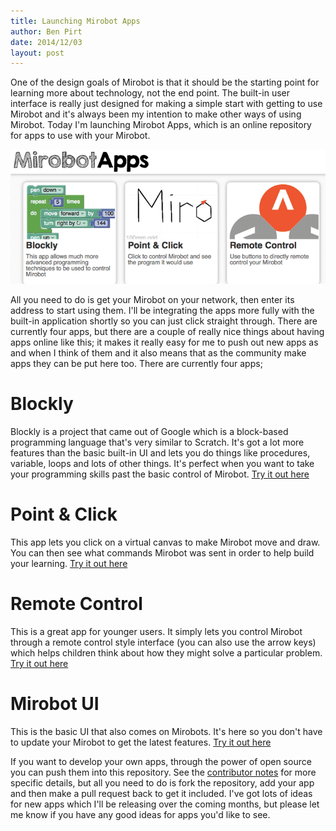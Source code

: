 ```yaml
---
title: Launching Mirobot Apps
author: Ben Pirt
date: 2014/12/03
layout: post
---
```


One of the design goals of Mirobot is that it should be the starting point for learning more about technology, not the end point. The built-in user interface is really just designed for making a simple start with getting to use Mirobot and it's always been my intention to make other ways of using Mirobot. Today I'm launching Mirobot Apps, which is an online repository for apps to use with your Mirobot.

![Apps](/assets/apps/apps.png "Apps")

All you need to do is get your Mirobot on your network, then enter its address to start using them. I'll be integrating the apps more fully with the built-in application shortly so you can just click straight through. There are currently four apps, but there are a couple of really nice things about having apps online like this; it makes it really easy for me to push out new apps as and when I think of them and it also means that as the community make apps they can be put here too. There are currently four apps;

Blockly
=======
Blockly is a project that came out of Google which is a block-based programming language that's very similar to Scratch. It's got a lot more features than the basic built-in UI and lets you do things like procedures, variable, loops and lots of other things. It's perfect when you want to take your programming skills past the basic control of Mirobot. [Try it out here](https://apps.mirobot.io/blockly/)

Point & Click
=============
This app lets you click on a virtual canvas to make Mirobot move and draw. You can then see what commands Mirobot was sent in order to help build your learning. [Try it out here](https://apps.mirobot.io/point-click/)

Remote Control
==============
This is a great app for younger users. It simply lets you control Mirobot through a remote control style interface (you can also use the arrow keys) which helps children think about how they might solve a particular problem. [Try it out here](https://apps.mirobot.io/remote/)

Mirobot UI
==========
This is the basic UI that also comes on Mirobots. It's here so you don't have to update your Mirobot to get the latest features. [Try it out here](https://apps.mirobot.io/mirobot-ui/)

If you want to develop your own apps, through the power of open source you can push them into this repository. See the [contributor notes](https://github.com/bjpirt/apps.mirobot.io) for more specific details, but all you need to do is fork the repository, add your app and then make a pull request back to get it included. I've got lots of ideas for new apps which I'll be releasing over the coming months, but please let me know if you have any good ideas for apps you'd like to see.